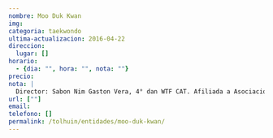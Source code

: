 ```yaml
---
nombre: Moo Duk Kwan
img: 
categoria: taekwondo
ultima-actualizacion: 2016-04-22
direccion: 
  lugar: []
horario: 
  - {dia: "", hora: "", nota: ""}
precio: 
nota: | 
  Director: Sabon Nim Gaston Vera, 4° dan WTF CAT. Afiliada a Asociación de taekwondo chacra IV (Río Grande)
url: [""]
email: 
telefono: []
permalink: /tolhuin/entidades/moo-duk-kwan/
---
```


